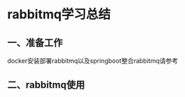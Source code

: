 

# rabbitmq学习总结

## 一、准备工作

docker安装部署rabbitmq以及springboot整合rabbitmq请参考

[rabbitmq.md]: RABBITMQ.md

## 二、rabbitmq使用



